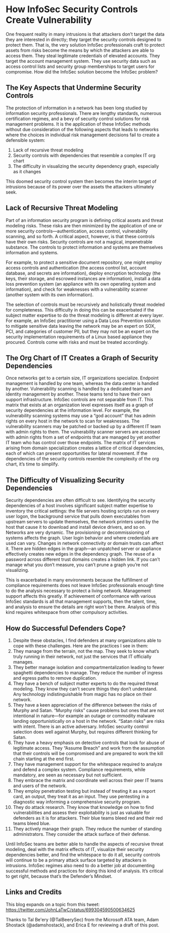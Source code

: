 # How InfoSec Security Controls Create Vulnerability
One frequent reality in many intrusions is that attackers don’t target the data they are interested in directly; they target the security controls designed to protect them.  That is, the very solution InfoSec professionals craft to protect assets from risks become the means by which the attackers are able to access them.  They steal legitimate credentials of elevated accounts. They target the account management system.  They use security data such as access control lists and security group memberships to target users for compromise. How did the InfoSec solution become the InfoSec problem?
## The Key Aspects that Undermine Security Controls
The protection of information in a network has been long studied by information security professionals. There are lengthy standards, numerous certification regimes, and a bevy of security control solutions for risk management problems.  It is the application of these InfoSec methods without due consideration of the following aspects that leads to networks where the choices in individual risk management decisions fail to create a defensible system:
1. Lack of recursive threat modeling
2. Security controls with dependencies that resemble a complex IT org chart
3. The difficulty in visualizing the security dependency graph, especially as it changes

This doomed security control system then becomes the interim target of intrusions because of its power over the assets the attackers ultimately seek.
## Lack of Recursive Threat Modeling
Part of an information security program is defining critical assets and threat modeling risks.  These risks are then minimized by the application of one or more security controls—authentication, access control, vulnerability scanning, and so forth. A critical aspect, however, is that these controls have their own risks. Security controls are not a magical, impenetrable substance.  The controls to protect information and systems are themselves information and systems. 

For example, to protect a sensitive document repository, one might employ access controls and authentication (the access control list, account database, and secrets are information), deploy encryption technology (the keys, their storage, and escrowed instances are information), install a data loss prevention system (an appliance with its own operating system and information), and check for weaknesses with a vulnerability scanner (another system with its own information). 

The selection of controls must be recursively and holistically threat modeled for completeness.  This difficulty in doing this can be exacerbated if the subject matter expertise to do the threat modeling is different at every layer. For example, an InfoSec practitioner using a Data Loss Prevention solution to mitigate sensitive data leaving the network may be an expert on SOX, PCI, and categories of customer PII, but they may not be an expert on the security implementation requirements of a Linux based appliance they procured.  Controls come with risks and must be treated accordingly. 
## The Org Chart of IT Creates a Graph of Security Dependencies
Once networks get to a certain size, IT organizations specialize. Endpoint management is handled by one team, whereas the data center is handled by another.  Vulnerability scanning is handled by a dedicated team and identity management by another.  These teams tend to have their own support infrastructure.    InfoSec controls are not separable from IT.  This matrix that exists at an organization level expresses itself as a graph of security dependencies at the information level.  For example, the vulnerability scanning systems may use a “god account” that has admin rights on every host in the network to scan for weaknesses.  The vulnerability scanners may be patched or backed up by a different IT team with admin rights to them.  The vulnerability scanner servers are accessed with admin rights from a set of endpoints that are managed by yet another IT team who has control over those endpoints.  The matrix of IT services arising from domain specialization creates a lattice of critical dependencies, each of which can present opportunities for lateral movement.  If the dependencies of the security controls resemble the complexity of the org chart, it’s time to simplify.
## The Difficulty of Visualizing Security Dependencies
Security dependencies are often difficult to see.  Identifying the security dependencies of a host involves significant subject matter expertise to inventory the critical settings: the file servers hosting scripts run on every user logon, the background service that pulls down executables from upstream servers to update themselves, the network printers used by the host that cause it to download and install device drivers, and so on.  Networks are very dynamic.  The provisioning or decommissioning of systems affects the graph.  User login behavior and where credentials are used can vary.  Changes in network connectivity or domain trusts can affect it.  There are hidden edges in the graph—an unpatched server or appliance effectively creates new edges in the dependency graph.  The reuse of a password across different trust domains creates a hidden link.  If you can’t manage what you don’t measure, you can’t prune a graph you’re not visualizing.

This is exacerbated in many environments because the fulfillment of compliance requirements does not leave InfoSec professionals enough time to do the analysis necessary to protect a living network. Management support affects this greatly. If achievement of conformance with various InfoSec standards is all that management supports, then the talent, time, and analysis to ensure the details are right won’t be there.  Analysis of this kind requires whitespace from other compulsory activities.
## How do Successful Defenders Cope?
1. Despite these obstacles, I find defenders at many organizations able to cope with these challenges.  Here are the practices I see in them:
2. They manage from the terrain, not the map.  They seek to know what’s truly running in their network, not just the services that IT officially manages.
3. They better manage isolation and compartmentalization leading to fewer spaghetti dependencies to manage.  They reduce the number of ingress and egress paths to remove duplication.
4. They have a bench of subject matter experts to do the required threat modeling.  They know they can’t secure things they don’t understand. Any technology indistinguishable from magic has no place on their network.
5. They have a keen appreciation of the difference between the risks of Murphy and Satan.  “Murphy risks” cause problems but ones that are not intentional in nature—for example an outage or commodity malware landing opportunistically on a host in the network.  “Satan risks” are risks with intent. There is an active adversary.  InfoSec security control selection does well against Murphy, but requires different thinking for Satan.
6. They have a heavy emphasis on detective controls that look for abuse of legitimate access. They “Assume Breach” and work from the assumption that their controls will be compromised and are prepared to work the kill chain starting at the end first.
7. They have management support for the whitespace required to analyze and defend a complex system. Compliance requirements, while mandatory, are seen as necessary but not sufficient.
8. They embrace the matrix and coordinate well across their peer IT teams and users of the network.
9. They employ penetration testing but instead of treating it as a report card, an output, they treat it as an input. They use pentesting in a diagnostic way informing a comprehensive security program.
10. They do attack research.  They know that knowledge on how to find vulnerabilities and assess their exploitability is just as valuable for defenders as it is for attackers.  Their blue teams bleed red and their red teams bleed blue.
11. They actively manage their graph. They reduce the number of standing administrators.  They consider the attack surface of their defense. 

Until InfoSec teams are better able to handle the aspects of recursive threat modeling, deal with the matrix effects of IT, visualize their security dependencies better, and find the whitespace to do it all, security controls will continue to be a primary attack surface targeted by attackers in intrusions.  InfoSec regimes also need to do a better job at documenting successful methods and practices for doing this kind of analysis.  It’s critical to get right, because that’s the Defender’s Mindset.
## Links and Credits
This blog expands on a topic from this tweet: https://twitter.com/JohnLaTwC/status/699304590500634625

Thanks to Tal Be'ery (@TalBeerySec) from the Microsoft ATA team, Adam Shostack (@adamshostack), and Erica E for reviewing a draft of this post.
